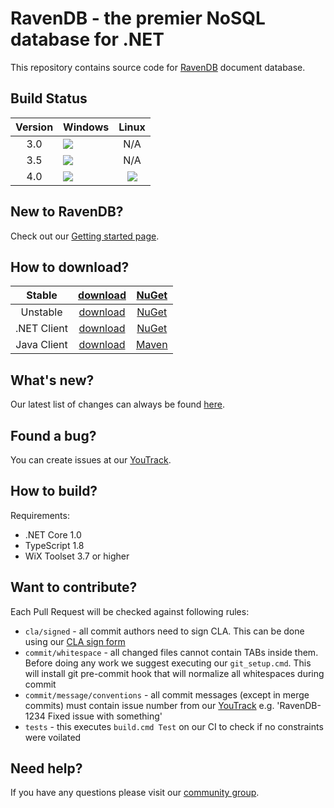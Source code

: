 ﻿# RavenDB - the premier NoSQL database for .NET

This repository contains source code for [RavenDB](http://ravendb.net/) document database.

Build Status
------------
| Version | Windows | Linux |
|:-------:|:-------|:------:|
| 3.0 | ![](http://teamcity.hibernatingrhinos.com/app/rest/builds/buildType:(id:RavenDBTests_30Tests)/statusIcon) | N/A |
| 3.5 | ![](http://teamcity.hibernatingrhinos.com/app/rest/builds/buildType:(id:RavenDBTests_35Tests)/statusIcon) | N/A |
| 4.0 | ![](http://teamcity.hibernatingrhinos.com/app/rest/builds/buildType:(id:RavenDBTests_40TestsWindows)/statusIcon) | ![](http://teamcity.hibernatingrhinos.com/app/rest/builds/buildType:(id:RavenDBTests_40TestsLinux)/statusIcon) |

New to RavenDB?
---------------
Check out our [Getting started page](http://ravendb.net/docs/article-page/4.0/csharp/start/getting-started).

How to download?
-----------------------
| Stable | [download](http://ravendb.net/downloads) | [NuGet](https://www.nuget.org/packages/RavenDB.Server) |
|:-------:|:-------:|:-------:|
| Unstable | [download](http://ravendb.net/downloads/builds) | [NuGet](https://www.nuget.org/packages/RavenDB.Server) |
| .NET Client | [download](http://ravendb.net/downloads) | [NuGet](https://www.nuget.org/packages/RavenDB.Client) |
| Java Client | [download](http://ravendb.net/downloads) | [Maven](http://search.maven.org/#search%7Cgav%7C1%7Cg%3A%22net.ravendb%22%20AND%20a%3A%22ravendb-client%22) |

What's new?
-----------
Our latest list of changes can always be found [here](http://ravendb.net/docs/article-page/4.0/csharp/start/whats-new).

Found a bug?
------------
You can create issues at our [YouTrack](http://issues.hibernatingrhinos.com).

How to build?
-------------
Requirements:

- .NET Core 1.0
- TypeScript 1.8
- WiX Toolset 3.7 or higher

Want to contribute?
-------------------
Each Pull Request will be checked against following rules:

- `cla/signed` - all commit authors need to sign CLA. This can be done using our [CLA sign form](http://ravendb.net/contributors/cla/sign)
- `commit/whitespace` - all changed files cannot contain TABs inside them. Before doing any work we suggest executing our `git_setup.cmd`. This will install git pre-commit hook that will normalize all whitespaces during commit
- `commit/message/conventions` - all commit messages (except in merge commits) must contain issue number from our [YouTrack](http://issues.hibernatingrhinos.com) e.g. 'RavenDB-1234 Fixed issue with something'
- `tests` - this executes `build.cmd Test` on our CI to check if no constraints were voilated

Need help?
----------
If you have any questions please visit our [community group](http://groups.google.com/group/ravendb/).